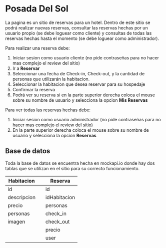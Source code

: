 # Posada Del Sol
La pagina es un sitio de reservas para un hotel. Dentro de este sitio se podrá realizar nuevas reservas, consultar las reservas hechas por un usuario propio (se debe loguear como cliente) y consultas de todas las reservas hechas hasta el momento (se debe loguear como administrador).

Para realizar una reserva debe:

 1. Iniciar sesion como usuario cliente (no pide contraseñas para no hacer mas complejo el review del sitio)
 2. Ir a **Reservar**
 3. Seleccionar una fecha de Check-in, Check-out, y la cantidad de personas que utilizarán la habitacion.
 4. Seleccionar la habitacion que desea reservar para su hospedaje
 5. Confirmar la reserva 
 6. Podrá ver su reserva si en la parte superior derecha coloca el mouse sobre su nombre de usuario y selecciona la opcion **Mis Reservas**

Para ver todas las reservas hechas debe:

 1. Iniciar sesion como usuario administrador (no pide contraseñas para no hacer mas complejo el review del sitio)
 2. En la parte superior derecha coloca el mouse sobre su nombre de usuario y selecciona la opcion **Reservas**

## Base de datos
Toda la base de datos se encuentra hecha en mockapi.io donde hay dos tablas que se utilizan en el sitio para su correcto funcionamiento.

|Habitacion||Reserva|
|--|-|--|
|id||id|
|descripcion||idHabitacion|
|precio||personas|
|personas||check_in|
|imagen||check_out|
|||precio|
|||user|

